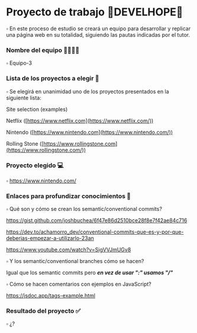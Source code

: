 # Proyecto de trabajo 🚸DEVELHOPE🚸
  ▫️  En este proceso de estudio se creará un equipo para desarrollar y replicar una página web en su totalidad, siguiendo las pautas indicadas por el tutor. 

### Nombre del equipo 👨‍👩‍👧‍👦
  ▫️  Equipo-3

### Lista de los proyectos a elegir 📃
  ▫️  Se elegirá en unanimidad uno de los proyectos presentados en la siguiente lista: 

  Site selection (examples)

Netflix ([https://www.netflix.com](https://www.netflix.com/))

Nintendo ([https://www.nintendo.com](https://www.nintendo.com/))

Rolling Stone ([https://www.rollingstone.com](https://www.rollingstone.com/))
  

### Proyecto elegido 💻

  ▫️  https://www.nintendo.com/
  
### Enlaces para profundizar conocimientos 🎒
  ▫️  Qué son y cómo se crean los semantic/conventional commits?
  
  https://gist.github.com/joshbuchea/6f47e86d2510bce28f8e7f42ae84c716
  
  https://dev.to/achamorro_dev/conventional-commits-que-es-y-por-que-deberias-empezar-a-utilizarlo-23an

  https://www.youtube.com/watch?v=SigVVJmUGv8
  
  ▫️  Y los semantic/conventional branches cómo se hacen?
  
  Igual que los semantic commits pero ***en vez de usar ":" usamos "/"***

  ▫️  Cómo se hacen comentarios con ejemplos en JavaScript?
  
  https://jsdoc.app/tags-example.html
  
### Resultado del proyecto ✅
  ▫️  ¿?
